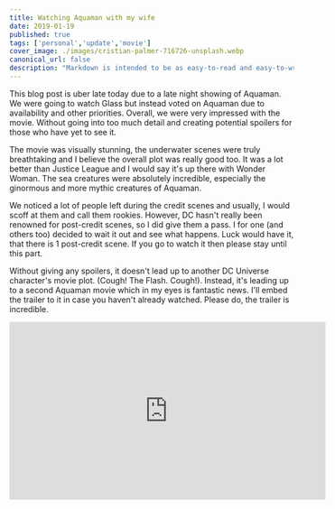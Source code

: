 ```yaml
---
title: Watching Aquaman with my wife
date: 2019-01-19
published: true
tags: ['personal','update','movie']
cover_image: ./images/cristian-palmer-716726-unsplash.webp
canonical_url: false
description: "Markdown is intended to be as easy-to-read and easy-to-write as is feasible. Readability, however, is emphasized above all else. A Markdown-formatted document should be publishable as-is, as plain text, without looking like it's been marked up with tags or formatting instructions."
---
```


This blog post is uber late today due to a late night showing of Aquaman. We were going to watch Glass but instead voted on Aquaman due to availability and other priorities. Overall, we were very impressed with the movie. Without going into too much detail and creating potential spoilers for those who have yet to see it.

The movie was visually stunning, the underwater scenes were truly breathtaking and I believe the overall plot was really good too. It was a lot better than Justice League and I would say it's up there with Wonder Woman. The sea creatures were absolutely incredible, especially the ginormous and more mythic creatures of Aquaman.

We noticed a lot of people left during the credit scenes and usually, I would scoff at them and call them rookies. However, DC hasn't really been renowned for post-credit scenes, so I did give them a pass. I for one (and others too) decided to wait it out and see what happens. Luck would have it, that there is 1 post-credit scene. If you go to watch it then please stay until this part.

Without giving any spoilers, it doesn't lead up to another DC Universe character's movie plot. (Cough! The Flash. Cough!). Instead, it's leading up to a second Aquaman movie which in my eyes is fantastic news. I'll embed the trailer to it in case you haven't already watched. Please do, the trailer is incredible.

<iframe width="560" height="315" src="https://www.youtube.com/embed/6mQDS7Q7pys" frameborder="0" allow="accelerometer; autoplay; encrypted-media; gyroscope; picture-in-picture" allowfullscreen></iframe>
